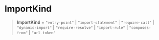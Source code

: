 # ImportKind

> **ImportKind** = `"entry-point"` \| `"import-statement"` \| `"require-call"` \| `"dynamic-import"` \| `"require-resolve"` \| `"import-rule"` \| `"composes-from"` \| `"url-token"`
